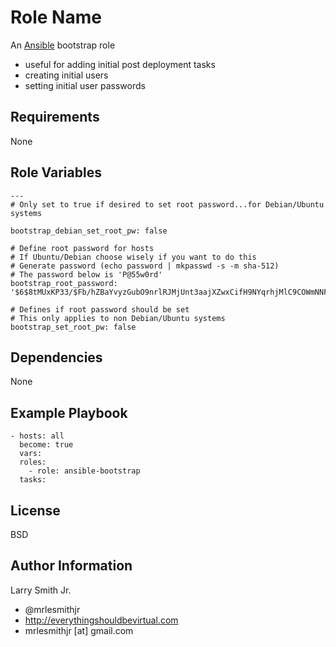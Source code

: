 Role Name
=========

An [Ansible] bootstrap role

- useful for adding initial post deployment tasks
- creating initial users
- setting initial user passwords

Requirements
------------

None

Role Variables
--------------

```
---
# Only set to true if desired to set root password...for Debian/Ubuntu systems

bootstrap_debian_set_root_pw: false

# Define root password for hosts
# If Ubuntu/Debian choose wisely if you want to do this
# Generate password (echo password | mkpasswd -s -m sha-512)
# The password below is 'P@55w0rd'
bootstrap_root_password: '$6$8tMUxKP33/$Fb/hZBaYvyzGubO9nrlRJMjUnt3aajXZwxCifH9NYqrhjMlC9COWmNNFiMpnyNGsgmDeNCCn2wKNh0G1E1BBV0'

# Defines if root password should be set
# This only applies to non Debian/Ubuntu systems
bootstrap_set_root_pw: false
```

Dependencies
------------

None

Example Playbook
----------------

```
- hosts: all
  become: true
  vars:
  roles:
    - role: ansible-bootstrap
  tasks:
```

License
-------

BSD

Author Information
------------------

Larry Smith Jr.
- @mrlesmithjr
- http://everythingshouldbevirtual.com
- mrlesmithjr [at] gmail.com

[Ansible]: <https://www.ansible.com>
